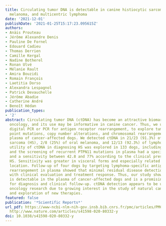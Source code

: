```yaml
---
title: Circulating tumor DNA is detectable in canine histiocytic sarcoma, oral malignant
  melanoma, and multicentric lymphoma
date: '2021-12-01'
publishDate: '2021-01-25T15:17:23.095615Z'
authors:
- Anäis Prouteau
- Jérôme Alexandre Denis
- Pauline De Fornel
- Edouard Cadieu
- Thomas Derrien
- Camille Kergal
- Nadine Botherel
- Ronan Ulvé
- Mélanie Rault
- Amira Bouzidi
- Romain François
- Laetitia Dorso
- Alexandra Lespagnol
- Patrick Devauchelle
- Jérôme Abadie
- Catherine André
- Benoît Hédan
publication_types:
- '2'
abstract: Circulating tumor DNA (ctDNA) has become an attractive biomarker in human
  oncology, and its use may be informative in canine cancer. Thus, we used droplet
  digital PCR or PCR for antigen receptor rearrangement, to explore tumor-specific
  point mutations, copy number alterations, and chromosomal rearrangements in the
  plasma of cancer-affected dogs. We detected ctDNA in 21/23 (91.3%) of histiocytic
  sarcoma (HS), 2/8 (25%) of oral melanoma, and 12/13 (92.3%) of lymphoma cases. The
  utility of ctDNA in diagnosing HS was explored in 133 dogs, including 49 with HS,
  and the screening of recurrent PTPN11 mutations in plasma had a specificity of 98.8%
  and a sensitivity between 42.8 and 77% according to the clinical presentation of
  HS. Sensitivity was greater in visceral forms and especially related to pulmonary
  location. Follow-up of four dogs by targeting lymphoma-specific antigen receptor
  rearrangement in plasma showed that minimal residual disease detection was concordant
  with clinical evaluation and treatment response. Thus, our study shows that ctDNA
  is detectable in the plasma of cancer-affected dogs and is a promising biomarker
  for diagnosis and clinical follow-up. ctDNA detection appears to be useful in comparative
  oncology research due to growing interest in the study of natural canine tumors
  and exploration of new therapies.
featured: false
publication: '*Scientific Reports*'
url_pdf: https://www-ncbi-nlm-nih-gov.insb.bib.cnrs.fr/pmc/articles/PMC7806858/pdf/41598_2020_Article_80332.pdf
  http://www.nature.com/articles/s41598-020-80332-y
doi: 10.1038/s41598-020-80332-y
---
```


